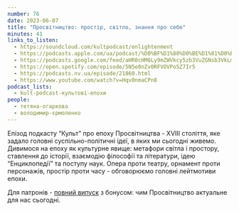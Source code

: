 ```yaml
---
number: 76
date: 2023-06-07
title: "Просвітництво: простір, світло, знання про себе"
minutes: 41
links_to_listen:
  - https://soundcloud.com/kultpodcast/enlightenment
  - https://podcasts.apple.com/ua/podcast/%D0%BF%D1%80%D0%BE%D1%81%D0%B2%D1%96%D1%82%D0%BD%D0%B8%D1%86%D1%82%D0%B2%D0%BE-%D0%BF%D1%80%D0%BE%D1%81%D1%82%D1%96%D1%80-%D1%81%D0%B2%D1%96%D1%82%D0%BB%D0%BE-%D0%B7%D0%BD%D0%B0%D0%BD%D0%BD%D1%8F-%D0%BF%D1%80%D0%BE-%D1%81%D0%B5%D0%B1%D0%B5/id1581339249?i=1000616035957
  - https://podcasts.google.com/feed/aHR0cHM6Ly9mZWVkcy5zb3VuZGNsb3VkLmNvbS91c2Vycy9zb3VuZGNsb3VkOnVzZXJzOjg5MjM3MjAyNy9zb3VuZHMucnNz/episode/dGFnOnNvdW5kY2xvdWQsMjAxMDp0cmFja3MvMTUzMzI2Mzg1MQ?sa=X&ved=0CAUQkfYCahcKEwjg5YaZ6JmDAxUAAAAAHQAAAAAQAg
  - https://open.spotify.com/episode/5N5e0nZv0RFVOVPo5Z7Ir5
  - https://podcasts.nv.ua/episode/21860.html
  - https://www.youtube.com/watch?v=Hqv0nmaCPn8
podcast_lists:
  - kult-podcast-культові-епохи
people:
  - тетяна-огаркова
  - володимир-єрмоленко
---
```


Епізод подкасту “Культ” про епоху Просвітництва - XVIII століття, яке задало
головні суспільно-політичні ідеї, в яких ми сьогодні живемо. Дивимося на епоху
як культурне явище: метафори світла і простору, ставлення до історії, взаємодію
філософії та літератури, ідею “Енциклопедії” та поступу наук. Опера проти
театру, орнамент проти персонажів, простір проти часу - обговорюємо головні
лейтмотиви епохи.

Для патронів - [повний випуск][1] з бонусом: чим Просвітництво актуальне для нас
сьогодні.

[1]: https://www.patreon.com/posts/prosvitnitstvo-84217308
